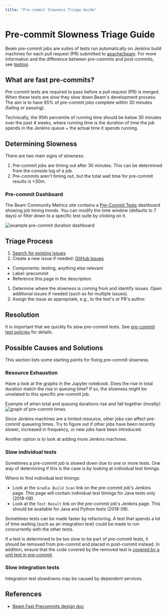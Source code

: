 ```yaml
---
title: "Pre-commit Slowness Triage Guide"
---
```

<!--
Licensed under the Apache License, Version 2.0 (the "License");
you may not use this file except in compliance with the License.
You may obtain a copy of the License at

http://www.apache.org/licenses/LICENSE-2.0

Unless required by applicable law or agreed to in writing, software
distributed under the License is distributed on an "AS IS" BASIS,
WITHOUT WARRANTIES OR CONDITIONS OF ANY KIND, either express or implied.
See the License for the specific language governing permissions and
limitations under the License.
-->

# Pre-commit Slowness Triage Guide

Beam pre-commit jobs are suites of tests run automatically on Jenkins build
machines for each pull request (PR) submitted to
[apache/beam](https://github.com/apache/beam). For more information and the
difference between pre-commits and post-commits, see
[testing](https://cwiki.apache.org/confluence/display/BEAM/Contribution+Testing+Guide).

## What are fast pre-commits?

Pre-commit tests are required to pass before a pull request (PR) is merged.
When these tests are slow they slow down Beam's development process.
The aim is to have 95% of pre-commit jobs complete within 30 minutes
(failing or passing).

Technically, the 95th percentile of running time should be below 30 minutes over
the past 4 weeks, where running time is the duration of time the job spends in
the Jenkins queue + the actual time it spends running.

## Determining Slowness

There are two main signs of slowness:

1. Pre-commit jobs are timing out after 30 minutes. This can be determined from
   the console log of a job.
1. Pre-commits aren't timing out, but the total wait time for pre-commit results
   is >30m.

### Pre-commit Dashboard

The Beam Community Metrics site contains a [Pre-Commit
Tests](http://metrics.beam.apache.org/d/_TNndF2iz/pre-commit-tests) dashboard showing
job timing trends. You can modify the time window (defaults to 7 days) or filter
down to a specific test suite by clicking on it.

![example pre-commit duration dashboard](/images/precommit_dashboard.png)

## Triage Process

1. [Search for existing
   issues](https://github.com/apache/beam/issues)
1. Create a new issue if needed: [GitHub Issues](https://github.com/apache/beam/issues/new/choose)
  - Components: testing, anything else relevant
  - Label: precommit
  - Reference this page in the description.
1. Determine where the slowness is coming from and identify issues. Open
   additional issues if needed (such as for multiple issues).
1. Assign the issue as appropriate, e.g., to the test's or PR's author.

## Resolution

It is important that we quickly fix slow pre-commit tests. See [pre-commit test
policies](/contribute/precommit-policies/) for details.

## Possible Causes and Solutions

This section lists some starting points for fixing pre-commit slowness.

### Resource Exhaustion

Have a look at the graphs in the Jupyter notebook. Does the rise in total
duration match the rise in queuing time? If so, the slowness might be unrelated
to this specific pre-commit job.

Example of when total and queuing durations rise and fall together (mostly):
![graph of pre-commit times](/images/precommit_graph_queuing_time.png)

Since Jenkins machines are a limited resource, other jobs can
affect pre-commit queueing times. Try to figure out if other jobs have been
recently slower, increased in frequency, or new jobs have been introduced.

Another option is to look at adding more Jenkins machines.

### Slow individual tests

Sometimes a pre-commit job is slowed down due to one or more tests. One way of
determining if this is the case is by looking at individual test timings.

Where to find individual test timings:

- Look at the `Gradle Build Scan` link on the pre-commit job's Jenkins page.
  This page will contain individual test timings for Java tests only (2018-08).
- Look at the `Test Result` link on the pre-commit job's Jenkins page. This
  should be available for Java and Python tests (2018-08).

Sometimes tests can be made faster by refactoring. A test that spends a lot of
time waiting (such as an integration test) could be made to run concurrently with
the other tests.

If a test is determined to be too slow to be part of pre-commit tests, it should
be removed from pre-commit and placed in post-commit instead. In addition,
ensure that the code covered by the removed test is [covered by a unit test in
pre-commit](/contribute/postcommits-policies-details/#precommit_for_postcommit).

### Slow integration tests

Integration test slowdowns may be caused by dependent services.

## References

- [Beam Fast Precommits design doc](https://docs.google.com/document/d/1udtvggmS2LTMmdwjEtZCcUQy6aQAiYTI3OrTP8CLfJM/edit?usp=sharing)
